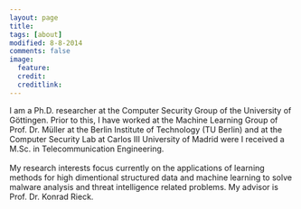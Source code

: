 ```yaml
---
layout: page
title: 
tags: [about]
modified: 8-8-2014
comments: false
image:
  feature: 
  credit: 
  creditlink: 
---
```



I am a Ph.D. researcher at the Computer Security Group of the University of
Göttingen. Prior to this, I have worked at the Machine Learning Group of Prof.
Dr. Müller at the Berlin Institute of Technology (TU Berlin) and at the
Computer Security Lab at Carlos III University of Madrid were I received a
M.Sc. in Telecommunication Engineering.<br><br>
My research interests focus currently on the applications of learning methods
for high dimentional structured data and machine learning to solve
malware analysis and threat intelligence related problems.
My advisor is Prof. Dr. Konrad Rieck.
<br>

